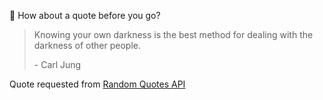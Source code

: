 📣 How about a quote before you go?

> Knowing your own darkness is the best method for dealing with the darkness of other people.
>
> <p>- Carl Jung</p>

Quote requested from [Random Quotes API](https://github.com/lukePeavey/quotable)
